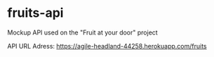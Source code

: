# fruits-api
Mockup API used on the "Fruit at your door" project

API URL Adress: https://agile-headland-44258.herokuapp.com/fruits
